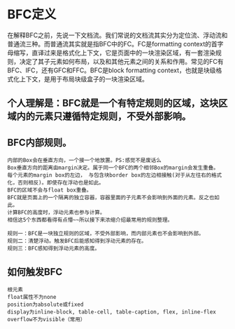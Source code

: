 # BFC定义
在解释BFC之前，先说一下文档流。我们常说的文档流其实分为定位流、浮动流和普通流三种。而普通流其实就是指BFC中的FC。FC是formatting context的首字母缩写，直译过来是格式化上下文，它是页面中的一块渲染区域，有一套渲染规则，决定了其子元素如何布局，以及和其他元素之间的关系和作用。常见的FC有BFC、IFC，还有GFC和FFC。BFC是block formatting context，也就是块级格式化上下文，是用于布局块级盒子的一块渲染区域。


## 个人理解是：BFC就是一个有特定规则的区域，这块区域内的元素只遵循特定规则，不受外部影响。

## BFC内部规则。
    内部的Box会在垂直方向，一个接一个地放置。PS:感觉不是废话么
    Box垂直方向的距离由margin决定。属于同一个BFC的两个相邻Box的margin会发生重叠。
    每个元素的margin box的左边， 与包含块border box的左边相接触(对于从左往右的格式化，否则相反)。即使存在浮动也是如此。
    BFC的区域不会与float box重叠。
    BFC就是页面上的一个隔离的独立容器，容器里面的子元素不会影响到外面的元素。反之也如此。
    计算BFC的高度时，浮动元素也参与计算。
    相信这5个东西都看得有点懵~~所以接下来浓缩介绍最常用的规则整理。

    规则一：BFC是一块独立规则的区域，不受外部影响，而内部元素也不会影响到外部。
    规则二：清楚浮动。触发BFC后能感知得到浮动元素的存在。
    规则三：BFC感知得到浮动元素的高度。

## 如何触发BFC
    根元素
    float属性不为none
    position为absolute或fixed
    display为inline-block, table-cell, table-caption, flex, inline-flex
    overflow不为visible（常用）
